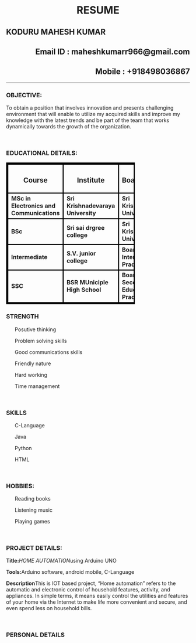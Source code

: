 <!DOCTYPE html>
<html lang="en-US">
    <body>
        <h1 style="text-align:center">RESUME</h2>
        <p><h2 style="text-align:left">KODURU MAHESH KUMAR</h2>
        <h2 style="text-align:right"><b>Email ID : </b>maheshkumarr966@gmail.com</h2></p>
        <h2 style="text-align:right"><b>Mobile : </b>+918498036867</h4>
        <hr>
        <h3>OBJECTIVE:</h3>
        <P>To obtain a position that involves innovation and presents challenging 
        environment that will enable to utilize my acquired skills and improve my
        knowledge with the latest trends and be part of the team that works dynamically 
        towards the growth of the organization.</P><br>
        <style>
            table, th,td {
              border:solid black;
              align:center;
              border-collapse: collapse;
            }
            </style>
            <h3>EDUCATIONAL DETAILS:</h3>
        <table style="width:70%">
            <tr>
                <th><h3>Course</h3></th>
                <th><h3>Institute</h3></th>
                <th><h3>Board/University</he></th>
                <th><h3>Year</h3></th>
                <th><h3>Percentage/CGPA</h3></th>
                </tr>
                <tr style="height:70px">
                    <td><b>MSc in Electronics and Communications</b></td>
                    <td><b>Sri Krishnadevaraya University</b></td>
                    <td><b>Sri Krishnadevaraya University</b></td>
                    <td><b>2021</b></td>
                    <td><b>7.0</b></td>
                </tr>
                <tr style="height:70px">
                    <td><b>BSc</b></td>
                    <td><b>Sri sai drgree college</b></td>
                    <td><b>Sri Krishnadevaraya University</b></td>
                    <td><b>2019</b></td>
                    <td><b>7.2</b></td>
                </tr>
                <tr style="height:70px">
                    <td><b>Intermediate</b></td>
                    <td><b>S.V. junior college</b></td>
                    <td><b>Board of Intermediate Andra Pradesh</b></td>
                    <td><b>2016</b></td>
                    <td><b>76%</b></td>
                </tr>
                <tr style="height:70px">
                    <td><b>SSC</b></td>
                    <td><b>BSR MUniciple High School</b></td>
                    <td><b>Board of Secondary Education Andra Pradesh</b></td>
                    <td><b>2014</b></td>
                    <td><b>6.8</b></td>
                </tr>
        </table>
        <h3>STRENGTH</h3>
        <ul>Posutive thinking</ul>
        <ul>Problem solving skills</ul>
        <ul>Good communications skills</ul>
        <ul>Friendly nature</ul>
        <ul>Hard working</ul>
        <ul>Time management</ul><br>
        <h3>SKILLS</h3>
        <ul>C-Language</ul>
        <ul>Java</ul>
        <ul>Python</ul>
        <ul>HTML</ul><br>
        <h3>HOBBIES:</h3>
        <ul>Reading books</ul>
        <ul>Listening music</ul>
        <ul>Playing games</ul><br>
        <h3>PROJECT DETAILS:</h3>
        <p><b>Title:</b><i>HOME AUTOMATION</i>using Arduino UNO</p>
        <p><b>Tools:</b>Arduino software, android mobile, C-Language</p>
        <p><b>Description</b>This is IOT based project, “Home automation” refers 
        to the automatic and electronic control of household features, activity, 
        and appliances. In simple terms, it means   easily control the utilities 
        and features of your home via the Internet to make life more convenient and 
        secure, and even spend less on household bills.</p><br>
        <h3>PERSONAL DETAILS</h3>
    </body>
</html>
